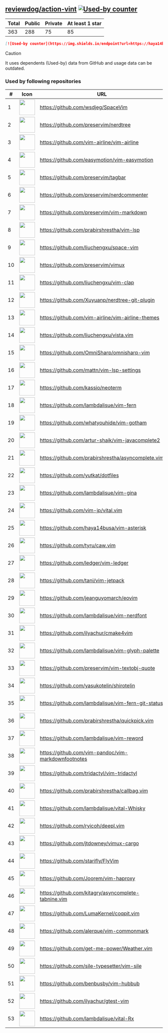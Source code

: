 





## [reviewdog/action-vint](https://github.com/reviewdog/action-vint) [![Used-by counter](https://img.shields.io/endpoint?url=https://haya14busa.github.io/github-used-by/data/reviewdog/action-vint/shieldsio.json)](https://github.com/haya14busa/github-used-by/tree/main/repo/reviewdog/action-vint)

| Total | Public | Private | At least 1 star
| ----- | ------ | ------- | ---------------
| 363 | 288 | 75 | 85 |

```md
[![Used-by counter](https://img.shields.io/endpoint?url=https://haya14busa.github.io/github-used-by/data/reviewdog/action-vint/shieldsio.json)](https://github.com/haya14busa/github-used-by/tree/main/repo/reviewdog/action-vint)
```

> [!CAUTION]
> It uses dependents (Used-by) data from GitHub and usage data can be outdated.

### Used by following repositories

| # | Icon | URL | Stars |
| -- | -- | -- | -- | 
|1|<img src="https://github.com/wsdjeg.png" width=50 height=50>|https://github.com/wsdjeg/SpaceVim|20367|
|2|<img src="https://github.com/preservim.png" width=50 height=50>|https://github.com/preservim/nerdtree|19758|
|3|<img src="https://github.com/vim-airline.png" width=50 height=50>|https://github.com/vim-airline/vim-airline|17843|
|4|<img src="https://github.com/easymotion.png" width=50 height=50>|https://github.com/easymotion/vim-easymotion|7543|
|5|<img src="https://github.com/preservim.png" width=50 height=50>|https://github.com/preservim/tagbar|6169|
|6|<img src="https://github.com/preservim.png" width=50 height=50>|https://github.com/preservim/nerdcommenter|4996|
|7|<img src="https://github.com/preservim.png" width=50 height=50>|https://github.com/preservim/vim-markdown|4721|
|8|<img src="https://github.com/prabirshrestha.png" width=50 height=50>|https://github.com/prabirshrestha/vim-lsp|3184|
|9|<img src="https://github.com/liuchengxu.png" width=50 height=50>|https://github.com/liuchengxu/space-vim|2858|
|10|<img src="https://github.com/preservim.png" width=50 height=50>|https://github.com/preservim/vimux|2224|
|11|<img src="https://github.com/liuchengxu.png" width=50 height=50>|https://github.com/liuchengxu/vim-clap|2125|
|12|<img src="https://github.com/Xuyuanp.png" width=50 height=50>|https://github.com/Xuyuanp/nerdtree-git-plugin|2087|
|13|<img src="https://github.com/vim-airline.png" width=50 height=50>|https://github.com/vim-airline/vim-airline-themes|2055|
|14|<img src="https://github.com/liuchengxu.png" width=50 height=50>|https://github.com/liuchengxu/vista.vim|1922|
|15|<img src="https://github.com/OmniSharp.png" width=50 height=50>|https://github.com/OmniSharp/omnisharp-vim|1727|
|16|<img src="https://github.com/mattn.png" width=50 height=50>|https://github.com/mattn/vim-lsp-settings|1321|
|17|<img src="https://github.com/kassio.png" width=50 height=50>|https://github.com/kassio/neoterm|1321|
|18|<img src="https://github.com/lambdalisue.png" width=50 height=50>|https://github.com/lambdalisue/vim-fern|1301|
|19|<img src="https://github.com/whatyouhide.png" width=50 height=50>|https://github.com/whatyouhide/vim-gotham|1263|
|20|<img src="https://github.com/artur-shaik.png" width=50 height=50>|https://github.com/artur-shaik/vim-javacomplete2|970|
|21|<img src="https://github.com/prabirshrestha.png" width=50 height=50>|https://github.com/prabirshrestha/asyncomplete.vim|934|
|22|<img src="https://github.com/yutkat.png" width=50 height=50>|https://github.com/yutkat/dotfiles|807|
|23|<img src="https://github.com/lambdalisue.png" width=50 height=50>|https://github.com/lambdalisue/vim-gina|687|
|24|<img src="https://github.com/vim-jp.png" width=50 height=50>|https://github.com/vim-jp/vital.vim|578|
|25|<img src="https://github.com/haya14busa.png" width=50 height=50>|https://github.com/haya14busa/vim-asterisk|393|
|26|<img src="https://github.com/tyru.png" width=50 height=50>|https://github.com/tyru/caw.vim|378|
|27|<img src="https://github.com/ledger.png" width=50 height=50>|https://github.com/ledger/vim-ledger|376|
|28|<img src="https://github.com/tani.png" width=50 height=50>|https://github.com/tani/vim-jetpack|330|
|29|<img src="https://github.com/jeanguyomarch.png" width=50 height=50>|https://github.com/jeanguyomarch/eovim|194|
|30|<img src="https://github.com/lambdalisue.png" width=50 height=50>|https://github.com/lambdalisue/vim-nerdfont|143|
|31|<img src="https://github.com/ilyachur.png" width=50 height=50>|https://github.com/ilyachur/cmake4vim|130|
|32|<img src="https://github.com/lambdalisue.png" width=50 height=50>|https://github.com/lambdalisue/vim-glyph-palette|129|
|33|<img src="https://github.com/preservim.png" width=50 height=50>|https://github.com/preservim/vim-textobj-quote|124|
|34|<img src="https://github.com/yasukotelin.png" width=50 height=50>|https://github.com/yasukotelin/shirotelin|91|
|35|<img src="https://github.com/lambdalisue.png" width=50 height=50>|https://github.com/lambdalisue/vim-fern-git-status|89|
|36|<img src="https://github.com/prabirshrestha.png" width=50 height=50>|https://github.com/prabirshrestha/quickpick.vim|80|
|37|<img src="https://github.com/lambdalisue.png" width=50 height=50>|https://github.com/lambdalisue/vim-reword|45|
|38|<img src="https://github.com/vim-pandoc.png" width=50 height=50>|https://github.com/vim-pandoc/vim-markdownfootnotes|37|
|39|<img src="https://github.com/tridactyl.png" width=50 height=50>|https://github.com/tridactyl/vim-tridactyl|35|
|40|<img src="https://github.com/prabirshrestha.png" width=50 height=50>|https://github.com/prabirshrestha/callbag.vim|29|
|41|<img src="https://github.com/lambdalisue.png" width=50 height=50>|https://github.com/lambdalisue/vital-Whisky|28|
|42|<img src="https://github.com/ryicoh.png" width=50 height=50>|https://github.com/ryicoh/deepl.vim|25|
|43|<img src="https://github.com/jtdowney.png" width=50 height=50>|https://github.com/jtdowney/vimux-cargo|24|
|44|<img src="https://github.com/starifly.png" width=50 height=50>|https://github.com/starifly/FlyVim|20|
|45|<img src="https://github.com/Joorem.png" width=50 height=50>|https://github.com/Joorem/vim-haproxy|20|
|46|<img src="https://github.com/kitagry.png" width=50 height=50>|https://github.com/kitagry/asyncomplete-tabnine.vim|13|
|47|<img src="https://github.com/LumaKernel.png" width=50 height=50>|https://github.com/LumaKernel/coqpit.vim|10|
|48|<img src="https://github.com/alerque.png" width=50 height=50>|https://github.com/alerque/vim-commonmark|9|
|49|<img src="https://github.com/get-me-power.png" width=50 height=50>|https://github.com/get-me-power/Weather.vim|8|
|50|<img src="https://github.com/sile-typesetter.png" width=50 height=50>|https://github.com/sile-typesetter/vim-sile|8|
|51|<img src="https://github.com/benbusby.png" width=50 height=50>|https://github.com/benbusby/vim-hubbub|6|
|52|<img src="https://github.com/ilyachur.png" width=50 height=50>|https://github.com/ilyachur/gtest-vim|5|
|53|<img src="https://github.com/lambdalisue.png" width=50 height=50>|https://github.com/lambdalisue/vital-Rx|5|
